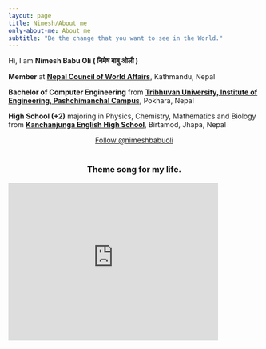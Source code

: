 ```yaml
---
layout: page
title: Nimesh/About me
only-about-me: About me
subtitle: "Be the change that you want to see in the World."
---
```


<div id="aboutme-section">

<p class="about-text">
<span class="fa fa-briefcase about-icon"></span>
  Hi, I am <strong>Nimesh Babu Oli ( निमेष बाबु ओली )</strong>
</p>

<p class="about-text">
<span class="fas fa-users about-icon"></span>
<strong>Member</strong> at <strong><a target="_blank" href="https://ncwa.org.np/">Nepal Council of World Affairs</a></strong>, Kathmandu, Nepal
</p>

<p class="about-text">
<span class="fa fa-graduation-cap about-icon"></span>
<strong>Bachelor of Computer Engineering</strong> from <strong><a target="_blank" href="https://www.ioepas.edu.np/">Tribhuvan University, Institute of Engineering, Pashchimanchal Campus</a></strong>, Pokhara, Nepal
</p>

<p class="about-text">
<span class="fa fa-graduation-cap about-icon"></span>
<strong>High School (+2)</strong> majoring in Physics, Chemistry, Mathematics and Biology from <strong><a target="_blank" href="https://www.kanchanjungaschool.edu.np/website">Kanchanjunga English High School</a></strong>, Birtamod, Jhapa, Nepal
</p>



<center>
	<a href="https://twitter.com/nimeshbabuoli" class="twitter-follow-button" data-size="large" data-show-count="false">Follow @nimeshbabuoli</a>
	<script async src="//platform.twitter.com/widgets.js" charset="utf-8"></script>
</center>
<br>


<h3>
	<center>Theme song for my life.</center>
</h3>
<div class="video-responsive">
    <iframe width="420" height="315" src="https://www.youtube.com/embed/VOgFZfRVaww" frameborder="0" allow="accelerometer; autoplay; encrypted-media; gyroscope; picture-in-picture" allowfullscreen></iframe>
</div>

<!-- Oh, and one more thing, if you are wondering about the meaning of my name, well...
<br><br>
<center><img src="/assets/img/"></center>
<br>
<center><h3>Yes! It literally means translated, interesting, right? </h3><center> -->